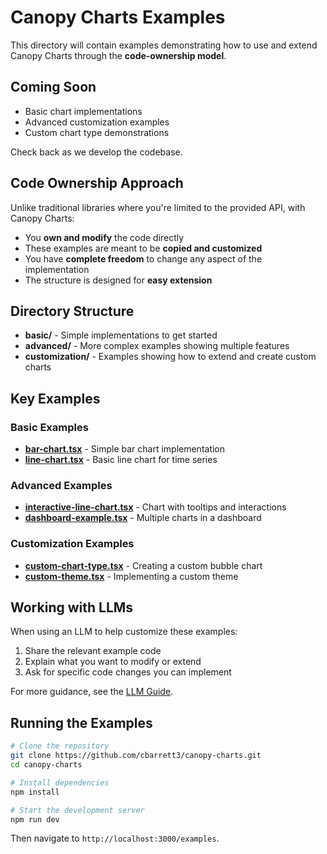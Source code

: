 # Canopy Charts Examples

This directory will contain examples demonstrating how to use and extend Canopy Charts through the **code-ownership model**.

## Coming Soon

- Basic chart implementations
- Advanced customization examples
- Custom chart type demonstrations

Check back as we develop the codebase.

## Code Ownership Approach

Unlike traditional libraries where you're limited to the provided API, with Canopy Charts:

- You **own and modify** the code directly
- These examples are meant to be **copied and customized**
- You have **complete freedom** to change any aspect of the implementation
- The structure is designed for **easy extension**

## Directory Structure

- **basic/** - Simple implementations to get started
- **advanced/** - More complex examples showing multiple features
- **customization/** - Examples showing how to extend and create custom charts

## Key Examples

### Basic Examples

- [**bar-chart.tsx**](basic/bar-chart.tsx) - Simple bar chart implementation
- [**line-chart.tsx**](basic/line-chart.tsx) - Basic line chart for time series

### Advanced Examples

- [**interactive-line-chart.tsx**](advanced/interactive-line-chart.tsx) - Chart with tooltips and interactions
- [**dashboard-example.tsx**](advanced/dashboard-example.tsx) - Multiple charts in a dashboard

### Customization Examples

- [**custom-chart-type.tsx**](customization/custom-chart-type.tsx) - Creating a custom bubble chart
- [**custom-theme.tsx**](customization/custom-theme.tsx) - Implementing a custom theme

## Working with LLMs

When using an LLM to help customize these examples:

1. Share the relevant example code
2. Explain what you want to modify or extend
3. Ask for specific code changes you can implement

For more guidance, see the [LLM Guide](../LLM-GUIDE.md).

## Running the Examples

```bash
# Clone the repository
git clone https://github.com/cbarrett3/canopy-charts.git
cd canopy-charts

# Install dependencies
npm install

# Start the development server
npm run dev
```

Then navigate to `http://localhost:3000/examples`.
